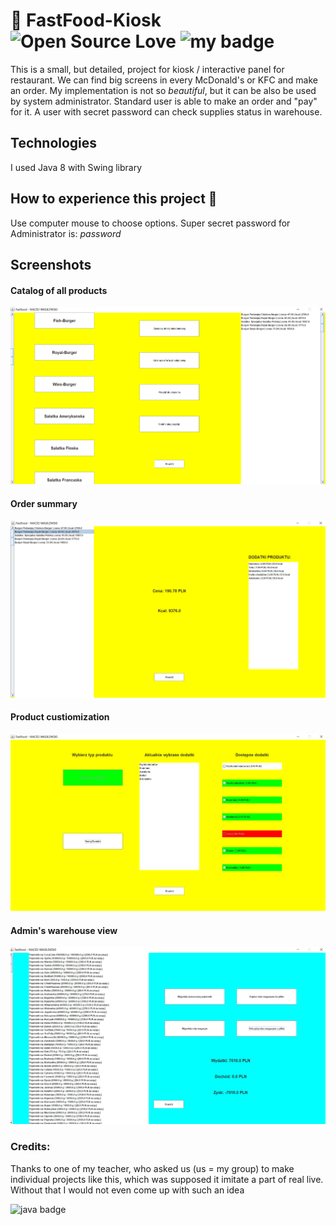 # :pizza: FastFood-Kiosk ![Open Source Love](https://badges.frapsoft.com/os/mit/mit.svg?v=102) ![my badge](https://img.shields.io/badge/status-finished-brightgreen) 
This is a small, but detailed, project for kiosk / interactive panel for restaurant. We can find big screens in every McDonald's or KFC and make an order. My implementation is not so *beautiful*, but it can be also be used by system administrator. Standard user is able to make an order and "pay" for it. A user with secret password can check supplies status in warehouse.
## Technologies 
I used Java 8 with Swing library
## How to experience this project :hamburger:
Use computer mouse to choose options.
Super secret password for Administrator is: *password*
## Screenshots
#### Catalog of all products
![screen1](https://github.com/wasyl078/FastFood-Kiosk/blob/master/FastFoodKiosk/src/resources/META-INF/screen1.png)

#### Order summary
![screen2](https://github.com/wasyl078/FastFood-Kiosk/blob/master/FastFoodKiosk/src/resources/META-INF/screen2.png)

#### Product custiomization
![screen3](https://github.com/wasyl078/FastFood-Kiosk/blob/master/FastFoodKiosk/src/resources/META-INF/screen3.png)

#### Admin's warehouse view
![screen4](https://github.com/wasyl078/FastFood-Kiosk/blob/master/FastFoodKiosk/src/resources/META-INF/screen4.png)
### Credits:
Thanks to one of my teacher, who asked us (us =  my group) to make individual projects like this, which was supposed it imitate a part of real live.  Without that I would not even come up with such an idea
 
![java badge](https://forthebadge.com/images/badges/made-with-java.svg)

